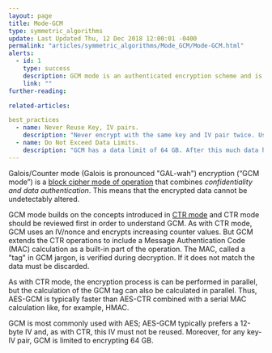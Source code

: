 ```yaml
---
layout: page
title: Mode-GCM
type: symmetric_algorithms
update: Last Updated Thu, 12 Dec 2018 12:00:01 -0400
permalink: "articles/symmetric_algorithms/Mode_GCM/Mode-GCM.html"
alerts:
  - id: 1
    type: success
    description: GCM mode is an authenticated encryption scheme and is often recommended.
    link: ""
further-reading:

related-articles:

best_practices
  - name: Never Reuse Key, IV pairs.
    description: "Never encrypt with the same key and IV pair twice. Use one-time session keys whenever possible."
  - name: Do Not Exceed Data Limits.
    description: "GCM has a data limit of 64 GB. After this much data has been encrypted, the key and/or IV must be changed."
---
```


Galois/Counter mode (Galois is pronounced "GAL-wah") encryption (“GCM mode”) is a [block cipher mode of operation](/articles/concepts/block_cipher_modes.html) that combines _confidentiality_ *and* _data authentication_. This means that the encrypted data cannot be undetectably altered.

GCM mode builds on the concepts introduced in [CTR mode](/articles/symmetric_algorithms/Mode_CTR/Mode-CTR.html) and CTR mode should be reviewed first in order to understand GCM. As with CTR mode, GCM uses an IV/nonce and encrypts increasing counter values. But GCM extends the CTR operations to include a Message Authentication Code (MAC) calculation as a built-in part of the operation. The MAC, called a "tag" in GCM jargon, is verified during decryption. If it does not match the data must be discarded.

As with CTR mode, the encryption process is can be performed in parallel, but the calculation of the GCM tag can also be calculated in parallel. Thus, AES-GCM is typically faster than AES-CTR combined with a serial MAC calculation like, for example, HMAC.

GCM is most commonly used with AES; AES-GCM typically prefers a 12-byte IV and, as with CTR, this IV must not be reused. Moreover, for any key-IV pair, GCM is limited to encrypting 64 GB.
